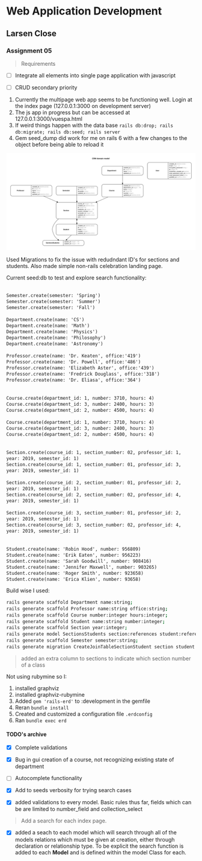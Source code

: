 # Web Application Development

## Larsen Close

### Assignment 05

> Requirements

- [ ] Integrate all elements into single page application with javascript

- [ ] CRUD secondary priority

1. Currently the multipage web app seems to be functioning well. Login at the index page (127.0.0.1:3000 on development server)
2. The js app in progress but can be accessed at 127.0.0.1:3000/vuespa.html
3. If weird things happen with the data base ```rails db:drop; rails db:migrate; rails db:seed; rails server```
4. Gem seed_dump did work for me on rails 6 with a few changes to the object before being able to reload it



<img src="erd.svg">

Used Migrations to fix the issue with redudndant ID's for sections and students. Also made simple non-rails celebration landing page. 


Current seed:db to test and explore search functionality:

``` rails

Semester.create(semester: 'Spring')
Semester.create(semester: 'Summer')
Semester.create(semester: 'Fall')

Department.create(name: 'CS')
Department.create(name: 'Math')
Department.create(name: 'Physics')
Department.create(name: 'Philosophy')
Department.create(name: 'Astronomy')

Professor.create(name: 'Dr. Keaten', office:'419')
Professor.create(name: 'Dr. Powell', office:'486')
Professor.create(name: 'Elizabeth Aster', office:'439')
Professor.create(name: 'Fredrick Douglass', office:'318')
Professor.create(name: 'Dr. Eliasa', office:'364')


Course.create(department_id: 1, number: 3710, hours: 4)
Course.create(department_id: 3, number: 2400, hours: 3)
Course.create(department_id: 2, number: 4500, hours: 4)

Course.create(department_id: 1, number: 3710, hours: 4)
Course.create(department_id: 3, number: 2400, hours: 3)
Course.create(department_id: 2, number: 4500, hours: 4)


Section.create(course_id: 1, section_number: 02, professor_id: 1, year: 2019, semester_id: 1)
Section.create(course_id: 1, section_number: 01, professor_id: 3, year: 2019, semester_id: 1)

Section.create(course_id: 2, section_number: 01, professor_id: 2, year: 2019, semester_id: 1)
Section.create(course_id: 2, section_number: 02, professor_id: 4, year: 2019, semester_id: 1)

Section.create(course_id: 3, section_number: 01, professor_id: 2, year: 2019, semester_id: 1)
Section.create(course_id: 3, section_number: 02, professor_id: 4, year: 2019, semester_id: 1)


Student.create(name: 'Robin Hood', number: 956809)
Student.create(name: 'Erik Eaten', number: 956223)
Student.create(name: 'Sarah Goodwill', number: 908416)
Student.create(name: 'Jennifer Maxwell', number: 903265)
Student.create(name: 'Roger Smith', number: 923658)
Student.create(name: 'Erica Klien', number: 93658)
```

Build wise I used:

``` bash
rails generate scaffold Department name:string;
rails generate scaffold Professor name:string office:string;
rails generate scaffold Course number:integer hours:integer;
rails generate scaffold Student name:string number:integer;
rails generate scaffold Section year:integer;
rails generate model SectionsStudents section:references student:references --force-plural;
rails generate scaffold Semester semester:string;
rails generate migration CreateJoinTableSectionStudent section student
```

> added an extra column to sections to indicate which section number of a class

Not using rubymine so I:

1. installed graphviz
2. installed graphviz-rubymine
3. Added ```gem 'rails-erd'``` to :development in the gemfile
4. Reran ```bundle install```
5. Created and customized a configuration file ```.erdconfig```
6. Ran ```bundle exec erd```

#### TODO's archive

- [x] Complete validations
- [X] Bug in gui creation of a course, not recognizing existing state of department
- [ ] Autocomplete functionality
- [x] Add to seeds verbosity for trying search cases

- [x] added validations to every model. Basic rules thus far, fields which can be are limited to number_field and collection_select

> Add a search for each index page.

- [x] added a seach to each model which will search through all of the models relations which must be given at creation, either through declaration or relationship type. To be explicit the search function is added to each **Model** and is defined within the model Class for each.
